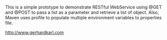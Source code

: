 This is a simple prototype to demonstrate RESTful WebService using @GET and @POST to pass a list as a parameter and retrieve a list of object. 
Also, Maven uses profile to populate multiple environment variables to properties file.

http://www.gerhardkarl.com